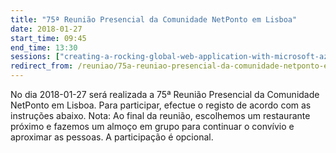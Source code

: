 ```yaml
---
title: "75ª Reunião Presencial da Comunidade NetPonto em Lisboa"
date: 2018-01-27
start_time: 09:45
end_time: 13:30
sessions: ["creating-a-rocking-global-web-application-with-microsoft-azure-app-service","i-m-a-developer-what-else-can-i-bi"]
redirect_from: /reuniao/75a-reuniao-presencial-da-comunidade-netponto-em-lisboa/
---
```

No dia 2018-01-27  será realizada a 75ª  Reunião Presencial da Comunidade NetPonto em Lisboa. Para participar, efectue o registo de acordo com as instruções abaixo.
Nota: Ao final da reunião, escolhemos um restaurante próximo e fazemos um almoço em grupo para continuar o convívio e aproximar as pessoas. A participação é opcional.